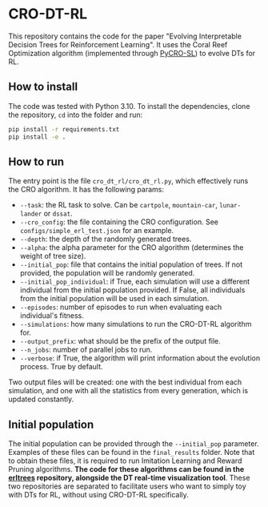 # CRO-DT-RL

This repository contains the code for the paper "Evolving Interpretable Decision Trees for Reinforcement Learning". 
It uses the Coral Reef Optimization algorithm (implemented through [PyCRO-SL](https://github.com/jperezaracil/PyCROSL)) to evolve DTs for RL.

## How to install

The code was tested with Python 3.10. To install the dependencies, clone the repository, `cd` into the folder and run:

```bash
pip install -r requirements.txt
pip install -e .
```

## How to run

The entry point is the file `cro_dt_rl/cro_dt_rl.py`, which effectively runs the CRO algorithm. It has the following params:

- `--task`: the RL task to solve. Can be `cartpole`, `mountain-car`, `lunar-lander` or `dssat`.
- `--cro_config`: the file containing the CRO configuration. See `configs/simple_erl_test.json` for an example.
- `--depth`: the depth of the randomly generated trees.
- `--alpha`: the alpha parameter for the CRO algorithm (determines the weight of tree size).
- `--initial_pop`: file that contains the initial population of trees. If not provided, the population will be randomly generated.
- `--initial_pop_individual`: if True, each simulation will use a different individual from the initial population provided. If False, all individuals from the initial population will be used in each simulation.
- `--episodes`: number of episodes to run when evaluating each individual's fitness.
- `--simulations`: how many simulations to run the CRO-DT-RL algorithm for.
- `--output_prefix`: what should be the prefix of the output file.
- `--n_jobs`: number of parallel jobs to run.
- `--verbose`: if True, the algorithm will print information about the evolution process. True by default.

Two output files will be created: one with the best individual from each simulation, and one with all the statistics from every generation, which is updated constantly.

## Initial population

The initial population can be provided through the `--initial_pop` parameter. Examples of these files can be found in the `final_results` folder.
Note that to obtain these files, it is required to run Imitation Learning and Reward Pruning algorithms. **The code for these algorithms can be found in the [erltrees](https://github.com/vgarciasc/erltrees) repository, alongside the DT real-time visualization tool**. These two repositories are separated to facilitate users who want to simply toy with DTs for RL, without using CRO-DT-RL specifically.
